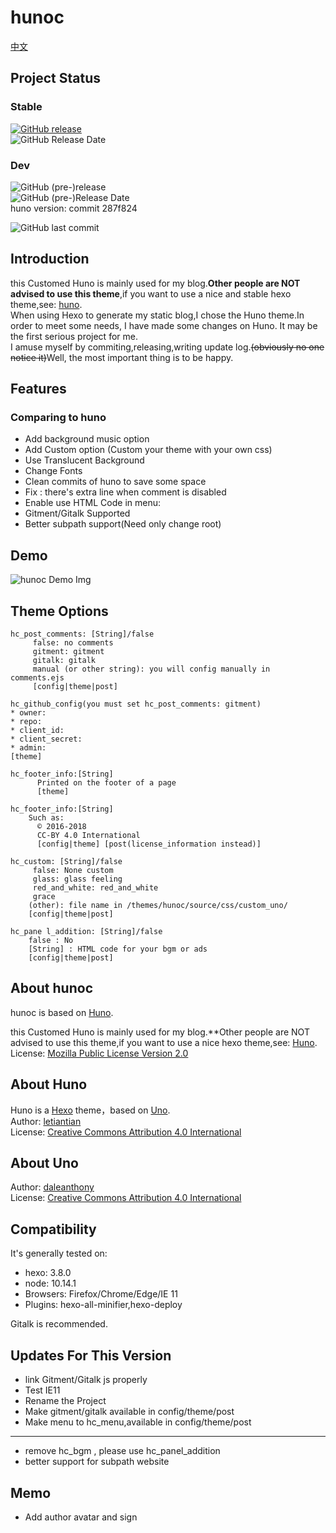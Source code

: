 # hunoc

[中文](./README_zh.md)

## Project Status

### Stable

[![GitHub release](https://img.shields.io/github/release/Riband/hunoc.svg?style=flat-square)](https://github.com/Riband/hunoc/releases/)  
![GitHub Release Date](https://img.shields.io/github/release-date/Riband/hunoc.svg?style=flat-square)  

### Dev

![GitHub (pre-)release](https://img.shields.io/github/release/Riband/hunoc/all.svg?style=flat-square)  
![GitHub (pre-)Release Date](https://img.shields.io/github/release-date-pre/Riband/hunoc.svg?style=flat-square)  
huno version: commit 287f824

![GitHub last commit](https://img.shields.io/github/last-commit/Riband/hunoc.svg?style=flat-square)  

## Introduction

this Customed Huno is mainly used for my blog.**Other people are NOT advised to use this theme**,if you want to use a nice and stable hexo theme,see: [huno](https://github.com/letiantian/huno/).  
When using Hexo to generate my static blog,I chose the Huno theme.In order to meet some needs, I have made some changes on Huno. It may be the first serious project for me.  
I amuse myself by commiting,releasing,writing update log.<del>(obviously no one notice it)</del>Well, the most important thing is to be happy.  

## Features

### Comparing to huno

* Add background music option
* Add Custom option (Custom your theme with your own css)
* Use Translucent Background
* Change Fonts
* Clean commits of huno to save some space
* Fix : there's extra line when comment is disabled
* Enable use HTML Code in menu:  
* Gitment/Gitalk Supported
* Better subpath support(Need only change root)

## Demo

![hunoc Demo Img](https://riband.github.io/RiBase/hunoc-demo/demo.jpg)  

## Theme Options
[theme]: /themes/hunoc/_config.yml  
[config]: /_config.yml  
[post]: /source/_post/*.md  

    hc_post_comments: [String]/false
         false: no comments  
         gitment: gitment
         gitalk: gitalk
         manual (or other string): you will config manually in comments.ejs  
         [config|theme|post]

    hc_github_config(you must set hc_post_comments: gitment)
    * owner:
    * repo:
    * client_id:
    * client_secret:
    * admin:
    [theme]

    hc_footer_info:[String]
          Printed on the footer of a page
          [theme]

    hc_footer_info:[String]
        Such as:  
          © 2016-2018  
          CC-BY 4.0 International  
          [config|theme] [post(license_information instead)]

    hc_custom: [String]/false
         false: None custom
         glass: glass feeling
         red_and_white: red_and_white
         grace
        (other): file name in /themes/hunoc/source/css/custom_uno/
        [config|theme|post]  

    hc_pane l_addition: [String]/false
        false : No
        [String] : HTML code for your bgm or ads  
        [config|theme|post]

## About hunoc

hunoc is based on [Huno](https://github.com/letiantian/huno/).

this Customed Huno is mainly used for my blog.**Other people are NOT advised to use this theme</b>,if you want to use a nice hexo theme,see: [Huno](https://github.com/letiantian/huno/).
License: [Mozilla Public License Version 2.0](https://www.mozilla.org/en-US/MPL/2.0/)  

## About Huno

Huno is a [Hexo](http://hexo.io/) theme，based on [Uno](https://github.com/daleanthony/uno/).  
Author: [letiantian](https://github.com/letiantian/)  
License: [Creative Commons Attribution 4.0 International](http://creativecommons.org/licenses/by/4.0/)  

## About Uno

Author: [daleanthony](https://github.com/daleanthony/)  
License: [Creative Commons Attribution 4.0 International](http://creativecommons.org/licenses/by/4.0/)  

## Compatibility

It's generally tested on:

* hexo: 3.8.0
* node: 10.14.1
* Browsers: Firefox/Chrome/Edge/IE 11
* Plugins: hexo-all-minifier,hexo-deploy

Gitalk is recommended.

## Updates For This Version

* link Gitment/Gitalk js properly
* Test IE11
* Rename the Project
* Make gitment/gitalk available in config/theme/post
* Make menu to hc_menu,available in config/theme/post

---

* remove hc_bgm , please use hc_panel_addition
* better support for subpath website

## Memo

* Add author avatar and sign
